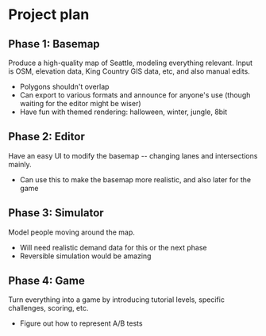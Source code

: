 # Project plan

## Phase 1: Basemap

Produce a high-quality map of Seattle, modeling everything relevant. Input is
OSM, elevation data, King Country GIS data, etc, and also manual edits.

- Polygons shouldn't overlap
- Can export to various formats and announce for anyone's use (though waiting for the editor might be wiser)
- Have fun with themed rendering: halloween, winter, jungle, 8bit

## Phase 2: Editor

Have an easy UI to modify the basemap -- changing lanes and intersections mainly.

- Can use this to make the basemap more realistic, and also later for the game

## Phase 3: Simulator

Model people moving around the map.

- Will need realistic demand data for this or the next phase
- Reversible simulation would be amazing

## Phase 4: Game

Turn everything into a game by introducing tutorial levels, specific challenges, scoring, etc.

- Figure out how to represent A/B tests
